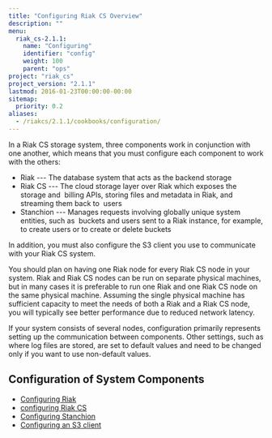 ```yaml
---
title: "Configuring Riak CS Overview"
description: ""
menu:
  riak_cs-2.1.1:
    name: "Configuring"
    identifier: "config"
    weight: 100
    parent: "ops"
project: "riak_cs"
project_version: "2.1.1"
lastmod: 2016-01-23T00:00:00-00:00
sitemap:
  priority: 0.2
aliases:
  - /riakcs/2.1.1/cookbooks/configuration/
---
```


In a Riak CS storage system, three components work in conjunction with one another, which means that you must configure each component to work with the others:

* Riak --- The database system that acts as the backend storage
* Riak CS --- The cloud storage layer over Riak which exposes the storage and  billing APIs, storing files and metadata in Riak, and streaming them back to  users
* Stanchion --- Manages requests involving globally unique system entities, such as  buckets and users sent to a Riak instance, for example, to create users or to create or delete buckets

In addition, you must also configure the S3 client you use to communicate with your Riak CS system.

You should plan on having one Riak node for every Riak CS node in your system. Riak and Riak CS nodes can be run on separate physical machines, but in many cases it is preferable to run one Riak and one Riak CS node on the same physical machine. Assuming the single physical machine has sufficient capacity to meet the needs of both a Riak and a Riak CS node, you will typically see better performance due to reduced network latency.

If your system consists of several nodes, configuration primarily represents setting up the communication between components. Other settings, such as where log files are stored, are set to default values and need to be changed only if you want to use non-default values.

## Configuration of System Components

* [Configuring Riak]({{<baseurl>}}riak/cs/2.1.1/cookbooks/configuration/riak-for-cs)
* [configuring Riak CS]({{<baseurl>}}riak/cs/2.1.1/cookbooks/configuration/riak-cs)
* [Configuring Stanchion]({{<baseurl>}}riak/cs/2.1.1/cookbooks/configuration/stanchion)
* [Configuring an S3 client]({{<baseurl>}}riak/cs/2.1.1/cookbooks/configuration/s3-client)
